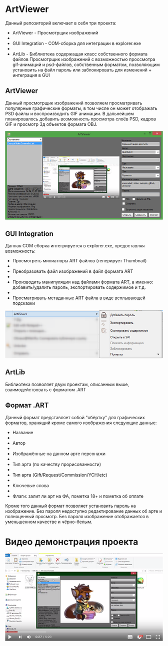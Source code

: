# ArtViewer

Данный репозиторий включает в себя три проекта:
* ArtViewer - Просмотрщик изображений
*
* GUI Integration - COM-сборка для интеграции в explorer.exe
*
* ArtLib - Библиотека содержащая класс собственного формата файлов
Просмотрщик изображений с возможностью проссмотра gif-анимаций и psd-файлов, собственным форматом, позволяющим установить на файл пароль или заблокировать для изменений + интеграция в GUI

## ArtViewer

Данный просмотрщик изображений позволяем просматривать популярные графические форматы, в том числе он может отображать PSD файлы и воспроизводить GIF анимации. В дальнейшем планировалось добавить возможность просмотра слоёв PSD, кадров GIF и просмотр 3д объектов формата OBJ.

![ScreenShot](./ArtViewerGUIScreenshot.png)

## GUI Integration

Данная COM сборка интегрируется в explorer.exe, предоставляя возможность:
* Просмотреть миниатюры ART файлов (генерирует Thumbnail)
*
* Преобразовать файл изображений в файл формата ART
*
* Производить манипуляции над файлами формата ART, а именно: добавить/удалить пароль, экспортировать содержимое и т.д.
*
* Просматривать метаданные ART файла в виде всплывающей подсказки

![ScreenShot](./GUIIntegrationScreenshot.png)

## ArtLib

Библиотека позволяет двум проектам, описанным выше, взаимодействовать с форматом .ART

## Формат .ART

Данный формат представляет собой "обёртку" для графических форматов, хранящий кроме самого изображения следующие данные:

* Название
*
* Автор
*
* Изображённые на данном арте персонажи
*
* Тип арта (по качеству прорисованности)
*
* Тип арта (Gift/Request/Commission/YCH/etc)
*
* Ключевые слова
*
* Флаги: залит ли арт на ФА, пометка 18+ и пометка об оплате

Кроме того данный формат позволяет установить пароль на изображение. Без пароля недоступно редактирование данных об арте и полноценный просмотр. Без пароля изображение отображается в уменьшенном качестве и чёрно-белым.

# Видео демонстрация проекта

[![Example](./ExampleVideoScreenshot.png)](http://www.youtube.com/watch?v=Lyox3oGP5Hc "Art Viewer Demonstation")
